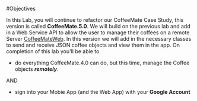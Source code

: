 #Objectives

In this Lab, you will continue to refactor our CoffeeMate Case Study, this version is called <b>CoffeeMate.5.0</b>. We will build on the previous lab and add in a Web Service API to allow the user to manage their coffees on a remote Server <a href="http://coffeemateweb.herokuapp.com">CoffeeMateWeb</a>. In this version we will add in the necessary classes to send and receive JSON coffee objects and view them in the app. On completion of this lab you'll be able to 
 
- do everything CoffeeMate.4.0 can do, but this time, manage the Coffee objects <i><b>remotely</b></i>.

AND

- sign into your Mobie App (and the Web App) with your <b>Google Account</b>